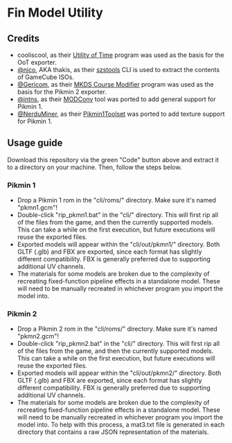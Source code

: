 # Fin Model Utility

## Credits

- cooliscool, as their [Utility of Time](http://wiki.maco64.com/Tools/Utility_of_Time) program was used as the basis for the OoT exporter.
- [@nico](https://github.com/nico), AKA thakis, as their [szstools](http://amnoid.de/gc/) CLI is used to extract the contents of GameCube ISOs.
- [@Gericom](https://github.com/Gericom), as their [MKDS Course Modifier](https://www.romhacking.net/utilities/1285/) program was used as the basis for the Pikmin 2 exporter.
- [@intns](https://github.com/intns), as their [MODConv](https://github.com/intns/MODConv) tool was ported to add general support for Pikmin 1.
- [@NerduMiner](https://github.com/NerduMiner), as their [Pikmin1Toolset](https://github.com/NerduMiner/Pikmin1Toolset) was ported to add texture support for Pikmin 1.

## Usage guide

Download this repository via the green "Code" button above and extract it to a directory on your machine. Then, follow the steps below.

### Pikmin 1

- Drop a Pikmin 1 rom in the "cli/roms/" directory. Make sure it's named "pkmn1.gcm"!
- Double-click "rip_pkmn1.bat" in the "cli/" directory. This will first rip all of the files from the game, and then the currently supported models. This can take a while on the first execution, but future executions will reuse the exported files.
- Exported models will appear within the "cli/out/pkmn1/" directory. Both GLTF (.glb) and FBX are exported, since each format has slightly different compatibility. FBX is generally preferred due to supporting additional UV channels.
- The materials for some models are broken due to the complexity of recreating fixed-function pipeline effects in a standalone model. These will need to be manually recreated in whichever program you import the model into.

### Pikmin 2

- Drop a Pikmin 2 rom in the "cli/roms/" directory. Make sure it's named "pkmn2.gcm"!
- Double-click "rip_pkmn2.bat" in the "cli/" directory. This will first rip all of the files from the game, and then the currently supported models. This can take a while on the first execution, but future executions will reuse the exported files.
- Exported models will appear within the "cli/out/pkmn2/" directory. Both GLTF (.glb) and FBX are exported, since each format has slightly different compatibility. FBX is generally preferred due to supporting additional UV channels.
- The materials for some models are broken due to the complexity of recreating fixed-function pipeline effects in a standalone model. These will need to be manually recreated in whichever program you import the model into. To help with this process, a mat3.txt file is generated in each directory that contains a raw JSON representation of the materials.